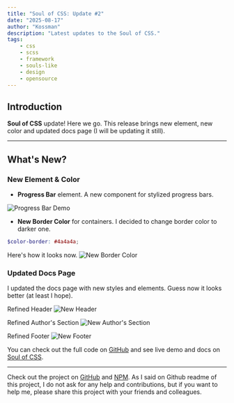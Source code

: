 ```yaml
---
title: "Soul of CSS: Update #2"
date: "2025-08-17"
author: "Kossman"
description: "Latest updates to the Soul of CSS."
tags:
    - css
    - scss
    - framework
    - souls-like
    - design
    - opensource
---
```


## Introduction

**Soul of CSS** update! Here we go.
This release brings new element, new color and updated docs page (I will be updating it still).

---

## What's New?

### New Element & Color

- **Progress Bar** element. A new component for stylized progress bars.

![Progress Bar Demo](https://i.ibb.co/WWbjg2JB/image-2025-08-17-225456097.png)

- **New Border Color** for containers. I decided to change border color to darker one.
```scss
$color-border: #4a4a4a;
```
Here's how it looks now.
![New Border Color](https://i.ibb.co/LzvZVqvz/image-2025-08-17-225749426.png)

### Updated Docs Page

I updated the docs page with new styles and elements. Guess now it looks better (at least I hope).

Refined Header
![New Header](https://i.ibb.co/wr647v7m/image-2025-08-17-225935868.png)

Refined Author's Section
![New Author's Section](https://i.ibb.co/LzvZVqvz/image-2025-08-17-225749426.png)

Refined Footer
![New Footer](https://i.ibb.co/v6bxXHHD/image-2025-08-17-230057190.png)

You can check out the full code on [GitHub](https://github.com/stkossman/soul-of-css) and see live demo and docs on [Soul of CSS](https://soul-of-css.vercel.app).

---
Check out the project on [GitHub](https://github.com/stkossman/soul-of-css) and [NPM](https://www.npmjs.com/package/soul-of-css).
As I said on Github readme of this project, I do not ask for any help and contributions, but if you want to help me, please share this project with your friends and colleagues.